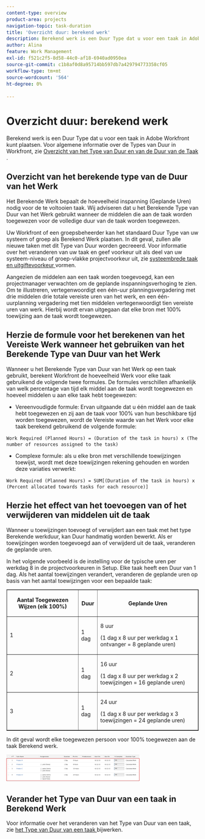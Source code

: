 ```yaml
---
content-type: overview
product-area: projects
navigation-topic: task-duration
title: 'Overzicht duur: berekend werk'
description: Berekend werk is een Duur Type dat u voor een taak in Adobe Workfront kunt plaatsen. Voor algemene informatie over de Types van Duur in Workfront, zie Overzicht van het Type van Duur en van de Duur van de Taak.
author: Alina
feature: Work Management
exl-id: f521c2f5-8d58-44c0-af18-6940ad0950ea
source-git-commit: c1b8af0d8a95714bb597db7a429794773358cf05
workflow-type: tm+mt
source-wordcount: '564'
ht-degree: 0%

---
```


# Overzicht duur: berekend werk

Berekend werk is een Duur Type dat u voor een taak in Adobe Workfront kunt plaatsen. Voor algemene informatie over de Types van Duur in Workfront, zie [ Overzicht van het Type van Duur en van de Duur van de Taak ](../../../manage-work/tasks/taskdurtn/task-duration-and-duration-type.md).

## Overzicht van het berekende type van de Duur van het Werk

Het Berekende Werk bepaalt de hoeveelheid inspanning (Geplande Uren) nodig voor de te voltooien taak. Wij adviseren dat u het Berekende Type van Duur van het Werk gebruikt wanneer de middelen die aan de taak worden toegewezen voor de volledige duur van de taak worden toegewezen.

Uw Workfront of een groepsbeheerder kan het standaard Duur Type van uw systeem of groep als Berekend Werk plaatsen. In dit geval, zullen alle nieuwe taken met dit Type van Duur worden gecreeerd. Voor informatie over het veranderen van uw taak en geef voorkeur uit als deel van uw systeem-niveau of groep-vlakke projectvoorkeur uit, zie [ systeembrede taak en uitgiftevoorkeur ](../../../administration-and-setup/set-up-workfront/configure-system-defaults/set-task-issue-preferences.md) vormen.

Aangezien de middelen aan een taak worden toegevoegd, kan een projectmanager verwachten om de geplande inspanningsverhoging te zien. Om te illustreren, vertegenwoordigt een één-uur planningsvergadering met drie middelen drie totale vereiste uren van het werk, en een één-uurplanning vergadering met tien middelen vertegenwoordigt tien vereiste uren van werk. Hierbij wordt ervan uitgegaan dat elke bron met 100% toewijzing aan de taak wordt toegewezen.

## Herzie de formule voor het berekenen van het Vereiste Werk wanneer het gebruiken van het Berekende Type van Duur van het Werk

Wanneer u het Berekende Type van Duur van het Werk op een taak gebruikt, berekent Workfront de hoeveelheid Werk voor elke taak gebruikend de volgende twee formules. De formules verschillen afhankelijk van welk percentage van tijd elk middel aan de taak wordt toegewezen en hoeveel middelen u aan elke taak hebt toegewezen:

* Vereenvoudigde formule: Ervan uitgaande dat u één middel aan de taak hebt toegewezen en zij aan de taak voor 100% van hun beschikbare tijd worden toegewezen, wordt de Vereiste waarde van het Werk voor elke taak berekend gebruikend de volgende formule:

```
Work Required (Planned Hours) = (Duration of the task in hours) x (The number of resources assigned to the task)
```

* Complexe formule: als u elke bron met verschillende toewijzingen toewijst, wordt met deze toewijzingen rekening gehouden en worden deze variaties verwerkt:

```
Work Required (Planned Hours) = SUM[(Duration of the task in hours) x (Percent allocated towards tasks for each resource)]
```

## Herzie het effect van het toevoegen van of het verwijderen van middelen uit de taak

Wanneer u toewijzingen toevoegt of verwijdert aan een taak met het type Berekende werkduur, kan Duur handmatig worden bewerkt. Als er toewijzingen worden toegevoegd aan of verwijderd uit de taak, veranderen de geplande uren.

In het volgende voorbeeld is de instelling voor de typische uren per werkdag 8 in de projectvoorkeuren in Setup. Elke taak heeft een Duur van 1 dag. Als het aantal toewijzingen verandert, veranderen de geplande uren op basis van het aantal toewijzingen voor een bepaalde taak:

<table border="1" cellspacing="15" cellpadding="1"> 
 <col> 
 <col> 
 <col> 
 <thead> 
  <tr> 
   <th> <p><strong> Aantal Toegewezen Wijzen (elk 100%) </strong> </p> </th> 
   <th> <p><strong> Duur </strong> </p> </th> 
   <th> <p><strong> Geplande Uren </strong> </p> </th> 
  </tr> 
 </thead> 
 <tbody> 
  <tr> 
   <td> <p>1</p> </td> 
   <td> <p>1 dag</p> </td> 
   <td> <p>8 uur</p> <p>(1 dag x 8 uur per werkdag x 1 ontvanger = 8 geplande uren)</p> </td> 
  </tr> 
  <tr> 
   <td> <p>2</p> </td> 
   <td> <p>1 dag</p> </td> 
   <td> <p>16 uur</p> <p>(1 dag x 8 uur per werkdag x 2 toewijzingen = 16 geplande uren)</p> </td> 
  </tr> 
  <tr> 
   <td> <p>3</p> </td> 
   <td> <p>1 dag</p> </td> 
   <td> <p>24 uur</p> <p>(1 dag x 8 uur per werkdag x 3 toewijzingen = 24 geplande uren)</p> </td> 
  </tr> 
 </tbody> 
</table>

In dit geval wordt elke toegewezen persoon voor 100% toegewezen aan de taak Berekend werk.

![](assets/calcwork-350x71.png)

## Verander het Type van Duur van een taak in Berekend Werk

Voor informatie over het veranderen van het Type van Duur van een taak, zie [ het Type van Duur van een taak ](../../../manage-work/tasks/taskdurtn/update-duration-type-of-task.md) bijwerken.

<!--
<p data-mc-conditions="QuicksilverOrClassic.Draft mode">(NOTE: replaced with new article linked above)</p>
-->

<!--
<ol data-mc-conditions="QuicksilverOrClassic.Draft mode">
<li value="1">Go to a task for which you want to change the Duration Type.</li>
<li value="2"> <p data-mc-conditions="QuicksilverOrClassic.Quicksilver">Click <strong>Task Details</strong> in the left panel, then in the Overview area double click <strong>Duration Type</strong>. </p> </li>
<li value="3">Select <strong>Calculated Work</strong> from the drop-down menu.</li>
<li value="4">Click <strong>Save</strong> <strong>Changes</strong>.</li>
</ol>
-->
